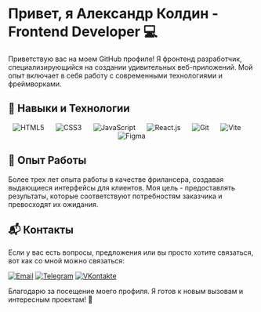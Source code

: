 # Привет, я Александр Колдин - Frontend Developer 💻

Приветствую вас на моем GitHub профиле! Я фронтенд разработчик, специализирующийся на создании удивительных веб-приложений. Мой опыт включает в себя работу с современными технологиями и фреймворками.

## 🚀 Навыки и Технологии

<p align="center">
  <img src="https://img.icons8.com/color/48/000000/html-5.png" alt="HTML5" />&nbsp;&nbsp;&nbsp;&nbsp;&nbsp;
  <img src="https://img.icons8.com/color/48/000000/css3.png" alt="CSS3" />&nbsp;&nbsp;&nbsp;&nbsp;&nbsp;
  <img src="https://img.icons8.com/color/48/000000/javascript.png" alt="JavaScript" />&nbsp;&nbsp;&nbsp;&nbsp;&nbsp;
  <img src="https://img.icons8.com/color/48/000000/react-native.png" alt="React.js" />&nbsp;&nbsp;&nbsp;&nbsp;&nbsp;
  <img src="https://img.icons8.com/color/48/000000/git.png" alt="Git" />&nbsp;&nbsp;&nbsp;&nbsp;&nbsp;
  <img src="https://img.icons8.com/color/48/000000/vite.png" alt="Vite" />&nbsp;&nbsp;&nbsp;&nbsp;&nbsp;
  <img src="https://img.icons8.com/color/48/000000/figma.png" alt="Figma" />
</p>

## 💼 Опыт Работы

Более трех лет опыта работы в качестве фрилансера, создавая выдающиеся интерфейсы для клиентов. Моя цель - предоставлять результаты, которые соответствуют потребностям заказчика и превосходят их ожидания.

<!-- ## 🛠️ Проекты

- [**Проект 1:** Название проекта](ссылка на проект) - Краткое описание проекта и роль, которую я играл в его разработке.
- [**Проект 2:** Название проекта](ссылка на проект) - Обзор функциональности и использованных технологий.
- [**Проект 3:** Название проекта](ссылка на проект) - Дополнительные детали о проекте и вкладе в него. -->

## 📬 Контакты

Если у вас есть вопросы, предложения или вы просто хотите связаться, вот как со мной можно связаться:

[![Email](https://img.icons8.com/color/48/000000/email.png)](mailto:koldinweb@gmail.com) [![Telegram](https://img.icons8.com/color/48/000000/telegram-app.png)](https://t.me/AlexanderKolDin) [![VKontakte](https://img.icons8.com/color/48/000000/vk-circled.png)](https://vk.com/koldinweb) 

Благодарю за посещение моего профиля. Я готов к новым вызовам и интересным проектам! 🚀
